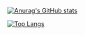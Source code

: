 [![Anurag's GitHub stats](https://github-readme-stats.vercel.app/api?username=FeeeLyX&count_private=true&show_icons=true)](https://github.com/anuraghazra/github-readme-stats)

[![Top Langs](https://github-readme-stats.vercel.app/api/top-langs/?username=FeeeLyX&langs_count=5&exclude_repo=SoMRS_lab1,SoMRS_lab2,SoMRS_lab3,SoMRS_lab4)](https://github.com/anuraghazra/github-readme-stats)

<!--
**FeeeLyX/FeeeLyX** is a ✨ _special_ ✨ repository because its `README.md` (this file) appears on your GitHub profile.

Here are some ideas to get you started:

- 🔭 I’m currently working on ...
- 🌱 I’m currently learning ...
- 👯 I’m looking to collaborate on ...
- 🤔 I’m looking for help with ...
- 💬 Ask me about ...
- 📫 How to reach me: ...
- 😄 Pronouns: ...
- ⚡ Fun fact: ...
-->
